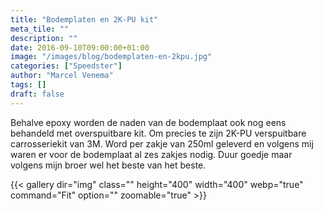 ```yaml
---
title: "Bodemplaten en 2K-PU kit"
meta_tile: ""
description: ""
date: 2016-09-10T09:00:00+01:00
image: "/images/blog/bodemplaten-en-2kpu.jpg"
categories: ["Speedster"]
author: "Marcel Venema" 
tags: []
draft: false
---
```


Behalve epoxy worden de naden van de bodemplaat ook nog eens behandeld met overspuitbare kit. Om precies te zijn 2K-PU verspuitbare carrosseriekit van 3M. Word per zakje van 250ml geleverd en volgens mij waren er voor de bodemplaat al zes zakjes nodig. Duur goedje maar volgens mijn broer wel het beste van het beste.

{{< gallery dir="img" class="" height="400" width="400" webp="true" command="Fit" option="" zoomable="true" >}}

&nbsp;